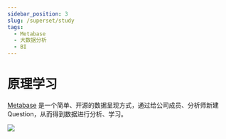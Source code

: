 ```yaml
---
sidebar_position: 3
slug: /superset/study
tags:
  - Metabase
  - 大数据分析
  - BI
---
```


# 原理学习

[Metabase](https://www.metabase.com/) 是一个简单、开源的数据呈现方式，通过给公司成员、分析师新建Question，从而得到数据进行分析、学习。

![](https://libs.websoft9.com/Websoft9/DocsPicture/en/metabase/metabase-product-screenshot.png)
